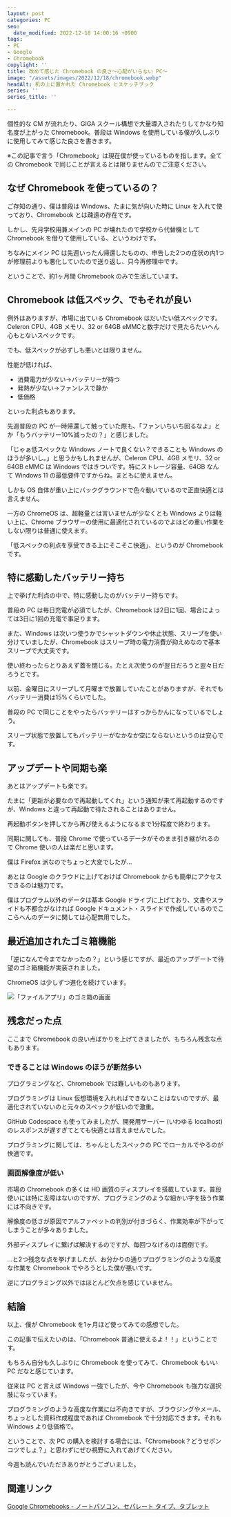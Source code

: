 ```yaml
---
layout: post
categories: PC
seo:
  date_modified: 2022-12-18 14:00:16 +0900
tags:
- PC
- Google
- Chromebook
copylight: ''
title: 改めて感じた Chromebook の良さ〜心配がいらない PC〜
image: "/assets/images/2022/12/18/chromebook.webp"
headAlt: 机の上に置かれた Chromebook とスケッチブック
series: ''
series_title: ''

---
```

個性的な CM が流れたり、GIGA スクール構想で大量導入されたりしてかなり知名度が上がった Chromebook。普段は Windows を使用している僕が久しぶりに使用してみて感じた良さを書きます。

※この記事で言う「Chromebook」は現在僕が使っているものを指します。全ての Chromebook で同じことが言えるとは限りませんのでご注意ください。

## なぜ Chromebook を使っているの？

ご存知の通り、僕は普段は Windows、たまに気が向いた時に Linux を入れて使っており、Chromebook とは疎遠の存在です。

しかし、先月学校用兼メインの PC が壊れたので学校から代替機として Chromebook を借りて使用している、というわけです。

ちなみにメイン PC は先週いったん帰還したものの、申告した2つの症状の内1つが修理前よりも悪化していたので送り返し、只今再修理中です。

ということで、約1ヶ月間 Chromebook のみで生活しています。

## Chromebook は低スペック、でもそれが良い

例外はありますが、市場に出ている Chromebook はだいたい低スペックです。Celeron CPU、4GB メモリ、32 or 64GB eMMCと数字だけで見たらたいへん心もとないスペックです。

でも、低スペックが必ずしも悪いとは限りません。

性能が低ければ、

* 消費電力が少ない→バッテリーが持つ
* 発熱が少ない→ファンレスで静か
* 低価格

といった利点もあります。

先週普段の PC が一時帰還して触っていた際も、「ファンいちいち回るなよ」とか「もうバッテリー10%減ったの？」と感じました。

「じゃぁ低スペックな Windows ノートで良くない？できることも Windows のほうが多いし。」と思うかもしれませんが、Celeron CPU、4GB メモリ、32 or 64GB eMMC は Windows ではきついです。特にストレージ容量、64GB なんて Windows 11 の最低要件ですからね。まともに使えません。

しかも OS 自体が重い上にバックグラウンドで色々動いているので正直快適とは言えません。

一方の ChromeOS は、超軽量とは言いませんが少なくとも Windows よりは軽い上に、Chrome ブラウザーの使用に最適化されているのでよほどの重い作業をしない限りは普通に使えます。

「低スペックの利点を享受できる上にそこそこ快適」、というのが Chromebook です。

## 特に感動したバッテリー持ち

上で挙げた利点の中で、特に感動したのがバッテリー持ちです。

普段の PC は毎日充電が必須でしたが、Chromebook は2日に1回、場合によっては3日に1回の充電で事足ります。

また、Windows は次いつ使うかでシャットダウンや休止状態、スリープを使い分けていましたが、Chromebook はスリープ時の電力消費が抑えめなので基本スリープで大丈夫です。

使い終わったらとりあえず蓋を閉じる。たとえ次使うのが翌日だろうと翌々日だろうとです。

以前、金曜日にスリープして月曜まで放置していたことがありますが、それでもバッテリー消費は15%くらいでした。

普段の PC で同じことをやったらバッテリーはすっからかんになっているでしょう。

スリープ状態で放置してもバッテリーがなかなか空にならないというのは安心です。

## アップデートや同期も楽

あとはアップデートも楽です。

たまに「更新が必要なので再起動してくれ」という通知が来て再起動するのですが、Windows と違って再起動で待たされることはありません。

再起動ボタンを押してから再び使えるようになるまで1分程度で終わります。

同期に関しても、普段 Chrome で使っているデータがそのまま引き継がれるので Chrome 使いの人は楽だと思います。

僕は Firefox 派なのでちょっと大変でしたが…

あとは Google のクラウドに上げておけば Chromebook からも簡単にアクセスできるのは魅力です。

僕はプログラム以外のデータは基本 Google ドライブに上げており、文書やスライドも不都合がなければ Google ドキュメント・スライドで作成しているのでここらへんのデータに関しては心配無用でした。

## 最近追加されたゴミ箱機能

「逆になんで今までなかったの？」という感じですが、最近のアップデートで待望のゴミ箱機能が実装されました。

ChromeOS は少しずつ進化を続けています。

![「ファイルアプリ」のゴミ箱の画面](/assets/images/2022/12/18/trash.webp "「ファイルアプリ」のゴミ箱の画面")

## 残念だった点

ここまで Chromebook の良い点ばかりを上げてきましたが、もちろん残念な点もあります。

### できることは Windows のほうが断然多い

プログラミングなど、Chromebook では難しいものもあります。

プログラミングは Linux 仮想環境を入れればできないことはないのですが、最適化されていないのと元々のスペックが低いので激重。

GitHub Codespace も使ってみましたが、開発用サーバー (いわゆる localhost) のレスポンスが遅すぎてとても快適とは言えませんでした。

プログラミングに関しては、ちゃんとしたスペックの PC でローカルでやるのが快適です。

### 画面解像度が低い

市場の Chromebook の多くは HD 画質のディスプレイを搭載しています。普段使いには特に支障はないのですが、プログラミングのような細かい字を扱う作業には不向きです。

解像度の低さが原因でアルファベットの判別が付きづらく、作業効率が下がってしまうことが多々ありました。

外部ディスプレイに繋げば解決するのですが、毎回つなげるのは面倒です。

…と2つ残念な点を挙げましたが、お分かりの通りプログラミングのような高度な作業を Chromebook でやろうとした僕が悪いです。

逆にプログラミング以外ではほとんど欠点を感じていません。

## 結論

以上、僕が Chromebook を1ヶ月ほど使ってみての感想でした。

この記事で伝えたいのは、「Chromebook 普通に使えるよ！！」ということです。

もちろん自分も久しぶりに Chromebook を使ってみて、Chromebook もいい PC だなと感じています。

従来は PC と言えば Windows 一強でしたが、今や Chromebook も強力な選択肢になっています。

プログラミングのような高度な作業には不向きですが、ブラウジングやメール、ちょっとした資料作成程度であれば Chromebook で十分対応できます。それも Windows より低価格で。

ということで、次 PC の購入を検討する場合には、「Chromebook？どうせポンコツでしょ？」と思わずにぜひ視野に入れてあげてください。

今週も読んでいただきありがとうございました。

## 関連リンク

<a href="https://www.google.com/chromebook/" target="_blank" rel="noopener noreferrer">Google Chromebooks - ノートパソコン、セパレート タイプ、タブレット</a>